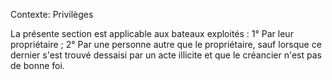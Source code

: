 Contexte: Privilèges

La présente section est applicable aux bateaux exploités : 1° Par leur propriétaire ; 2° Par une personne autre que le propriétaire, sauf lorsque ce dernier s'est trouvé dessaisi par un acte illicite et que le créancier n'est pas de bonne foi.